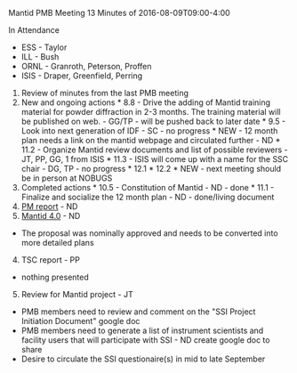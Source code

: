 Mantid PMB Meeting 13
Minutes of 2016-08-09T09:00-4:00

In Attendance
* ESS - Taylor
* ILL - Bush
* ORNL - Granroth, Peterson, Proffen
* ISIS - Draper, Greenfield, Perring

1.	Review of minutes from the last PMB meeting
  1. New and ongoing actions
    * 8.8 - Drive the adding of Mantid training material for powder diffraction in 2-3 months. The training material 
      will be published on web. - GG/TP - will be pushed back to later date
    * 9.5 - Look into next generation of IDF - SC - no progress
    * NEW - 12 month plan needs a link on the mantid webpage and circulated further - ND
    * 11.2 - Organize Mantid review documents and list of possible reviewers - JT, PP, GG, 1 from ISIS
    * 11.3 - ISIS will come up with a name for the SSC chair - DG, TP - no progress
    * 12.1
    * 12.2
    * NEW - next meeting should be in person at NOBUGS
  2. Completed actions
    * 10.5 - Constitution of Mantid - ND - done
    * 11.1 - Finalize and socialize the 12 month plan - ND - done/living document
2.	[PM report](https://github.com/mantidproject/documents/blob/master/Project-Management/PMB/PM%20report%20to%20the%20PMB%209%20August%202016.doc) - ND
3.	[Mantid 4.0](https://github.com/mantidproject/documents/blob/master/Project-Management/PMB/Release%20Planning%20for%20Mantid%20version%204.pptx) - ND
  * The proposal was nominally approved and needs to be converted into more detailed plans
4.	TSC report - PP
  * nothing presented
5.	Review for Mantid project - JT
  * PMB members need to review and comment on the "SSI Project Initiation Document" google doc
  * PMB members need to generate a list of instrument scientists and facility users that will participate with SSI - ND create google doc to share
  * Desire to circulate the SSI questionaire(s) in mid to late September
